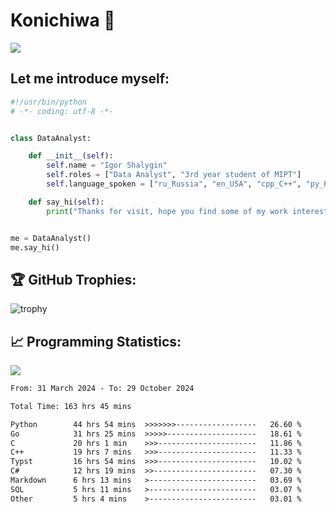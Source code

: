 # Konichiwa 👋
![](https://komarev.com/ghpvc/?username=IgorFandre&color=brightgreen)

## Let me introduce myself:
```py
#!/usr/bin/python
# -*- coding: utf-8 -*-


class DataAnalyst:

    def __init__(self):
        self.name = "Igor Shalygin"
        self.roles = ["Data Analyst", "3rd year student of MIPT"]
        self.language_spoken = ["ru_Russia", "en_USA", "cpp_C++", "py_Python", "go_Golang"]

    def say_hi(self):
        print("Thanks for visit, hope you find some of my work interesting.")


me = DataAnalyst()
me.say_hi()
```

## 🏆 GitHub Trophies:
![trophy](https://github-profile-trophy.vercel.app/?username=IgorFandre&title=MultiLanguage,Repositories,Commits,Experience,PullRequest,Reviews)

## 📈 Programming Statistics:

![](https://github-profile-summary-cards.vercel.app/api/cards/profile-details?username=IgorFandre&theme=solarized_dark)

<!--START_SECTION:waka-->

```txt
From: 31 March 2024 - To: 29 October 2024

Total Time: 163 hrs 45 mins

Python        44 hrs 54 mins  >>>>>>>------------------   26.60 %
Go            31 hrs 25 mins  >>>>>--------------------   18.61 %
C             20 hrs 1 min    >>>----------------------   11.86 %
C++           19 hrs 7 mins   >>>----------------------   11.33 %
Typst         16 hrs 54 mins  >>>----------------------   10.02 %
C#            12 hrs 19 mins  >>-----------------------   07.30 %
Markdown      6 hrs 13 mins   >------------------------   03.69 %
SQL           5 hrs 11 mins   >------------------------   03.07 %
Other         5 hrs 4 mins    >------------------------   03.01 %
```

<!--END_SECTION:waka-->
